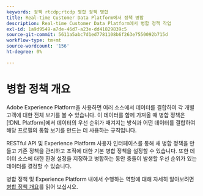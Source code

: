 ```yaml
---
keywords: 정책 rtcdp;rtcdp 병합 정책 병합
title: Real-time Customer Data Platform에서 정책 병합
description: Real-time Customer Data Platform에서 병합 정책 작업
exl-id: 1a9d9549-a7de-46d7-a23e-dd41829839c5
source-git-commit: 5611a5abc7d1ed7781108b6f263e7550092b715d
workflow-type: tm+mt
source-wordcount: '156'
ht-degree: 0%

---
```


# 병합 정책 개요

Adobe Experience Platform을 사용하면 여러 소스에서 데이터를 결합하여 각 개별 고객에 대한 전체 보기를 볼 수 있습니다. 이 데이터를 함께 가져올 때 병합 정책은 [!DNL Platform]에서 데이터의 우선 순위가 매겨지는 방식과 어떤 데이터를 결합하여 해당 프로필의 통합 보기를 만드는 데 사용하는 규칙입니다.

RESTful API 및 Experience Platform 사용자 인터페이스를 통해 새 병합 정책을 만들고 기존 정책을 관리하고 조직에 대한 기본 병합 정책을 설정할 수 있습니다. 또한 데이터 소스에 대한 환경 설정을 지정하고 병합하는 동안 충돌이 발생할 우선 순위가 있는 데이터를 결정할 수 있습니다.

병합 정책 및 Experience Platform 내에서 수행하는 역할에 대해 자세히 알아보려면 [병합 정책 개요](../../profile/merge-policies/overview.md)를 읽어 보십시오.
